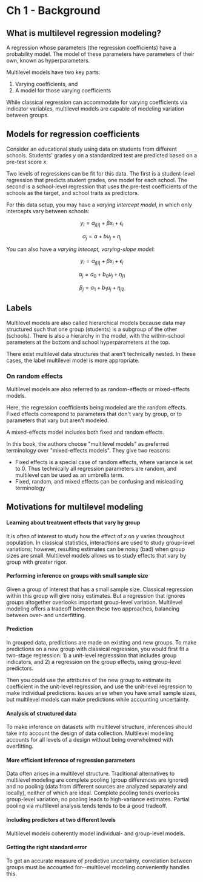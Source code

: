 # Ch 1 - Background

## What is multilevel regression modeling?

A regression whose parameters (the regression coefficients) have a probability model. The model of these parameters have parameters of their own, known as hyperparameters.

Multilevel models have two key parts:
1. Varying coefficients, and 
2. A model for those varying coefficients 

While classical regression can accommodate for varying coefficients via indicator variables, multilevel models are capable of modeling variation between groups.

## Models for regression coefficients

Consider an educational study using data on students from different schools. Students' grades $y$ on a standardized test are predicted based on a pre-test score $x$. 

Two levels of regressions can be fit for this data. The first is a student-level regression that predicts student grades, one model for each school. The second is a school-level regression that uses the pre-test coefficients of the schools as the target, and school traits as predictors.

For this data setup, you may have a _varying intercept model_, in which only intercepts vary between schools:

$$y_i = \alpha_{j[i]} + \beta x_i + \epsilon_i \tag*{for students i = 1, ..., n}$$

$$\alpha_j = a + bu_j + \eta_j \tag*{for schools j = 1, ..., J}$$ 


You can also have a _varying intecept, varying-slope model_:

$$y_i = \alpha_{j[i]} + \beta x_i + \epsilon_i \tag*{for students i = 1, ..., n}$$

$$\alpha_j = a_0 + b_0 u_j + \eta_{j1} \tag*{for schools j = 1, ..., J}$$ 

$$\beta_j = a_1 + b_1 u_j + \eta_{j2} \tag*{for schools j = 1, ..., J}$$

## Labels

Multilevel models are also called hierarchical models because data may structured such that one group (students) is a subgroup of the other (schools). There is also a hierarchy in the model, with the within-school parameters at the bottom and school hyperparameters at the top. 

There exist multilevel data structures that aren't technically nested. In these cases, the label multilevel model is more appropriate.

### On random effects

Multilevel models are also referred to as random-effects or mixed-effects models. 

Here, the regression coefficients being modeled are the random effects. Fixed effects correspond to parameters that don't vary by group, or to parameters that vary but aren't modeled. 

A mixed-effects model includes both fixed and random effects. 

In this book, the authors choose "multilevel models" as preferred terminology over "mixed-effects models". They give two reasons: 
- Fixed effects is a special case of random effects, where variance is set to 0. Thus technically all regression parameters are random, and multilevel can be used as an umbrella term. 
- Fixed, random, and mixed effects can be confusing and misleading terminology


## Motivations for multilevel modeling

#### Learning about treatment effects that vary by group

It is often of interest to study how the effect of $x$ on $y$ varies throughout population. In classical statistics, interactions are used to study group-level variations; however, resulting estimates can be noisy (bad) when group sizes are small. Multilevel models allows us to study effects that vary by group with greater rigor. 

#### Performing inference on groups with small sample size

Given a group of interest that has a small sample size. Classical regression within this group will give noisy estimates. But a regression that ignores groups altogether overlooks important group-level variation. Multilevel modeling offers a tradeoff between these two approaches, balancing between over- and underfitting.

#### Prediction

In grouped data, predictions are made on existing and new groups. To make predictions on a new group with classical regression, you would first fit a two-stage regression: 1) a unit-level regresssion that includes group indicators, and 2) a regression on the group effects, using group-level predictors. 

Then you could use the attributes of the new group to estimate its coefficient in the unit-level regression, and use the unit-level regression to make individual predictions. Issues arise when you have small sample sizes, but multilevel models can make predictions while accounting uncertainty. 

#### Analysis of structured data

To make inference on datasets with multilevel structure, inferences should take into account the design of data collection. Multilevel modeling accounts for all levels of a design without being overwhelmed with overfitting. 

#### More efficient inference of regression parameters

Data often arises in a multilevel structure. Traditional alternatives to multilevel modeling are complete pooling (group differences are ignored) and no pooling (data from different sources are analyzed separately and locally), neither of which are ideal. Complete pooling tends overlooks group-level variation; no pooling leads to high-variance estimates. Partial pooling via multilevel analysis tends tends to be a good tradeoff. 

#### Including predictors at two different levels

Multilevel models coherently model individual- and group-level models.

#### Getting the right standard error 

To get an accurate measure of predictive uncertainty, correlation between groups must be accounted for--multilevel modeling conveniently handles this.






